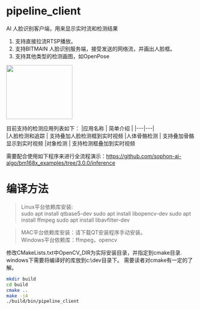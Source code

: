 # pipeline_client

AI 人脸识别客户端，用来显示实时流和检测结果
1. 支持直接拉流RTSP播放。
2. 支持BITMAIN 人脸识别服务端，接受发送的网络流，并画出人脸框。
3. 支持其他类型的检测画图，如OpenPose

<img src="./res/face.jpg" width="176" height="144">

目前支持的检测应用列表如下：
|应用名称 | 简单介绍 |
|---|---|  
|人脸检测和追踪 | 支持叠加人脸检测框到实时视频
|人体骨骼检测 | 支持叠加骨骼显示到实时视频
|对象检测 | 支持检测框叠加到实时视频

需要配合使用如下程序来进行全流程演示：https://github.com/sophon-ai-algo/bm168x_examples/tree/3.0.0/inference
# 编译方法

> Linux平台依赖库安装:  
> sudo apt install qtbase5-dev
> sudo apt install libopencv-dev
> sudo apt install ffmpeg
> sudo apt install libavfilter-dev

> MAC平台依赖库安装：请下载QT安装程序手动安装。   
> Windows平台依赖库：ffmpeg，opencv  

修改CMakeLists.txt中OpenCV_DIR为实际安装目录，并指定到cmake目录. windows下需要将编译好的库放到c:\\dev目录下。 需要读者对cmake有一定的了解。  

```bash
mkdir build   
cd build
cmake ..   
make -j4   
./build/bin/pipeline_client
```


